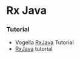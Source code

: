 # Rx Java 
### Tutorial
* Vogella [RxJava](http://www.vogella.com/tutorials/RxJava/article.html) Tutorial
* [RxJava](http://blog.danlew.net/2014/09/15/grokking-rxjava-part-1/) tutorial
